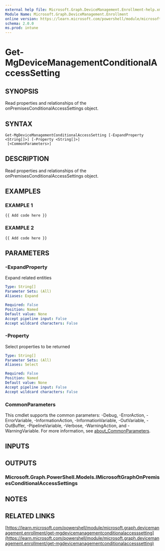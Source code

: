 ```yaml
---
external help file: Microsoft.Graph.DeviceManagement.Enrollment-help.xml
Module Name: Microsoft.Graph.DeviceManagement.Enrollment
online version: https://learn.microsoft.com/powershell/module/microsoft.graph.devicemanagement.enrollment/get-mgdevicemanagementconditionalaccesssetting
schema: 2.0.0
ms.prod: intune
---
```


# Get-MgDeviceManagementConditionalAccessSetting

## SYNOPSIS
Read properties and relationships of the onPremisesConditionalAccessSettings object.

## SYNTAX

```
Get-MgDeviceManagementConditionalAccessSetting [-ExpandProperty <String[]>] [-Property <String[]>]
 [<CommonParameters>]
```

## DESCRIPTION
Read properties and relationships of the onPremisesConditionalAccessSettings object.

## EXAMPLES

### EXAMPLE 1
```
{{ Add code here }}
```

### EXAMPLE 2
```
{{ Add code here }}
```

## PARAMETERS

### -ExpandProperty
Expand related entities

```yaml
Type: String[]
Parameter Sets: (All)
Aliases: Expand

Required: False
Position: Named
Default value: None
Accept pipeline input: False
Accept wildcard characters: False
```

### -Property
Select properties to be returned

```yaml
Type: String[]
Parameter Sets: (All)
Aliases: Select

Required: False
Position: Named
Default value: None
Accept pipeline input: False
Accept wildcard characters: False
```

### CommonParameters
This cmdlet supports the common parameters: -Debug, -ErrorAction, -ErrorVariable, -InformationAction, -InformationVariable, -OutVariable, -OutBuffer, -PipelineVariable, -Verbose, -WarningAction, and -WarningVariable. For more information, see [about_CommonParameters](http://go.microsoft.com/fwlink/?LinkID=113216).

## INPUTS

## OUTPUTS

### Microsoft.Graph.PowerShell.Models.IMicrosoftGraphOnPremisesConditionalAccessSettings
## NOTES

## RELATED LINKS

[https://learn.microsoft.com/powershell/module/microsoft.graph.devicemanagement.enrollment/get-mgdevicemanagementconditionalaccesssetting](https://learn.microsoft.com/powershell/module/microsoft.graph.devicemanagement.enrollment/get-mgdevicemanagementconditionalaccesssetting)

